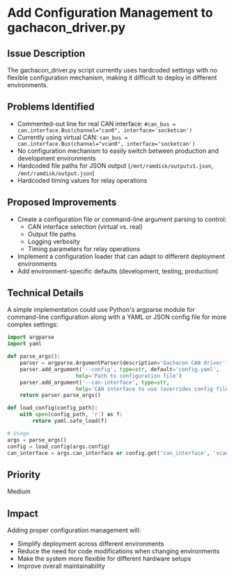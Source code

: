 # Add Configuration Management to gachacon_driver.py

## Issue Description
The gachacon_driver.py script currently uses hardcoded settings with no flexible configuration mechanism, making it difficult to deploy in different environments.

## Problems Identified
- Commented-out line for real CAN interface: `#can_bus = can.interface.Bus(channel="can0", interface='socketcan')`
- Currently using virtual CAN: `can_bus = can.interface.Bus(channel="vcan0", interface='socketcan')`
- No configuration mechanism to easily switch between production and development environments
- Hardcoded file paths for JSON output (`/mnt/ramdisk/outputv1.json`, `/mnt/ramdisk/output.json`)
- Hardcoded timing values for relay operations

## Proposed Improvements
- Create a configuration file or command-line argument parsing to control:
  - CAN interface selection (virtual vs. real)
  - Output file paths
  - Logging verbosity
  - Timing parameters for relay operations
- Implement a configuration loader that can adapt to different deployment environments
- Add environment-specific defaults (development, testing, production)

## Technical Details
A simple implementation could use Python's argparse module for command-line configuration along with a YAML or JSON config file for more complex settings:

```python
import argparse
import yaml

def parse_args():
    parser = argparse.ArgumentParser(description='Gachacon CAN driver')
    parser.add_argument('--config', type=str, default='config.yaml', 
                      help='Path to configuration file')
    parser.add_argument('--can-interface', type=str, 
                      help='CAN interface to use (overrides config file)')
    return parser.parse_args()

def load_config(config_path):
    with open(config_path, 'r') as f:
        return yaml.safe_load(f)

# Usage
args = parse_args()
config = load_config(args.config)
can_interface = args.can_interface or config.get('can_interface', 'vcan0')
```

## Priority
Medium

## Impact
Adding proper configuration management will:
- Simplify deployment across different environments
- Reduce the need for code modifications when changing environments
- Make the system more flexible for different hardware setups
- Improve overall maintainability
